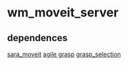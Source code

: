 # wm_moveit_server

## dependences
[sara_moveit](https://github.com/WalkingMachine/sara_moveit)
[agile grasp](https://github.com/WalkingMachine/agile_grasp)
[grasp_selection](https://github.com/atenpas/grasp_selection)
